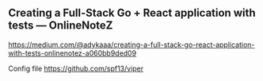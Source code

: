 ## Creating a Full-Stack Go + React application with tests — OnlineNoteZ


https://medium.com/@adykaaa/creating-a-full-stack-go-react-application-with-tests-onlinenotez-a060bb9ded09

Config file https://github.com/spf13/viper